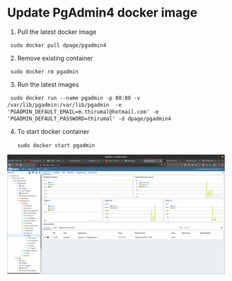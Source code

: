 # Update PgAdmin4 docker image

1. Pull the latest docker image

```
 sudo docker pull dpage/pgadmin4
```

2. Remove existing container

```
 sudo docker rm pgadmin
```

3. Run the latest images

```
 sudo docker run --name pgadmin -p 80:80 -v /var/lib/pgadmin:/var/lib/pgadmin  -e 'PGADMIN_DEFAULT_EMAIL=m.thirumal@hotmail.com' -e 'PGADMIN_DEFAULT_PASSWORD=thirumal' -d dpage/pgadmin4
```

4. To start docker container

	`sudo docker start pgadmin`
	

![output](Pgadmin4.png)
